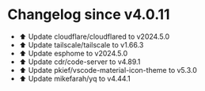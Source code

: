 # Changelog since v4.0.11
- ⬆️ Update cloudflare/cloudflared to v2024.5.0 
- ⬆️ Update tailscale/tailscale to v1.66.3 
- ⬆️ Update esphome to v2024.5.0 
- ⬆️ Update cdr/code-server to v4.89.1 
- ⬆️ Update pkief/vscode-material-icon-theme to v5.3.0 
- ⬆️ Update mikefarah/yq to v4.44.1 
